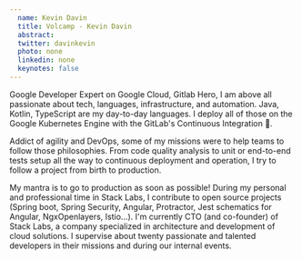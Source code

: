 ```yaml
---
  name: Kevin Davin
  title: Volcamp - Kevin Davin
  abstract: 
  twitter: davinkevin
  photo: none
  linkedin: none
  keynotes: false
---
```

Google Developer Expert on Google Cloud, Gitlab Hero, I am above all passionate about tech, languages, infrastructure, and automation. Java, Kotlin, TypeScript are my day-to-day languages. I deploy all of those on the Google Kubernetes Engine with the GitLab's Continuous Integration 🚀.

Addict of agility and DevOps, some of my missions were to help teams to follow those philosophies. From code quality analysis to unit or end-to-end tests setup all the way to continuous deployment and operation, I try to follow a project from birth to production.

My mantra is to go to production as soon as possible! During my personal and professional time in Stack Labs, I contribute to open source projects (Spring boot, Spring Security, Angular, Protractor, Jest schematics for Angular, NgxOpenlayers, Istio...). I'm currently CTO (and co-founder) of Stack Labs, a company specialized in architecture and development of cloud solutions. I supervise about twenty passionate and talented developers in their missions and during our internal events.
